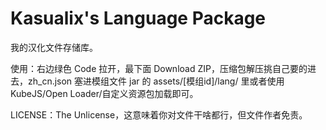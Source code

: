 # Kasualix's Language Package
我的汉化文件存储库。

使用：右边绿色 Code 拉开，最下面 Download ZIP，压缩包解压挑自己要的进去，zh_cn.json 塞进模组文件 jar 的 assets/[模组id]/lang/ 里或者使用 KubeJS/Open Loader/自定义资源包加载即可。

LICENSE：The Unlicense，这意味着你对文件干啥都行，但文件作者免责。
